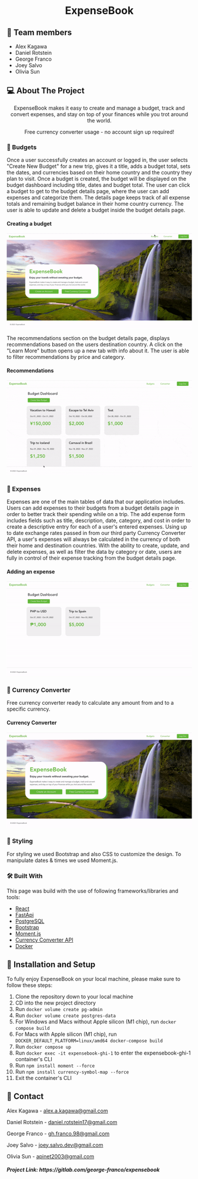 <br />
<div align="center">

  <h1 align="center">ExpenseBook</h1>

</div>


## 🧠 Team members

- Alex Kagawa
- Daniel Rotstein
- George Franco
- Joey Salvo
- Olivia Sun


## 💻 About The Project

<p align="center">
    ExpenseBook makes it easy to create and manage a budget, track and convert expenses, and stay on top of your finances while you trot around the world.
</p>
<p align="center">
    Free currency converter usage - no account sign up required!
</p>


### 📌 Budgets

Once a user successfully creates an account or logged in, the user selects "Create New Budget" for a new trip, gives it a title, adds a budget total, sets the dates, and currencies based on their home country and the country they plan to visit. Once a budget is created, the budget will be displayed on the budget dashboard including title, dates and budget total. 
The user can click a budget to get to the budget details page, where the user can add expenses and categorize them. The details page keeps track of all expense totals and remaining budget balance in their home country currency. The user is able to update and delete a budget inside the budget details page.

#### Creating a budget
![budget-flow.gif](./budget-flow.gif)

The recommendations section on the budget details page, displays recommendations based on the users destination country. A click on the "Learn More" button opens up a new tab with info about it. The user is able to filter recommendations by price and category.

#### Recommendations
![recommendations.gif](./recommendations.gif)


### 📌 Expenses

Expenses are one of the main tables of data that our application includes. Users can add expenses to their budgets from a budget details page in order to better track their spending while on a trip. The add expense form includes fields such as title, description, date, category, and cost in order to create a descriptive entry for each of a user's entered expenses. Using up to date exchange rates passed in from our third party Currency Converter API, a user's expenses will always be calculated in the currency of both their home and destination countries.
With the ability to create, update, and delete expenses, as well as filter the data by category or date, users are fully in control of their expense tracking from the budget details page.

#### Adding an expense
![create-expense.gif](./create-expense.gif)


### 📌 Currency Converter

Free currency converter ready to calculate any amount from and to a specific currency.

#### Currency Converter
![Currency-Converter.gif](./Currency-Converter.gif)


### 🎨 Styling

For styling we used Bootstrap and also CSS to customize the design.
To manipulate dates & times we used Moment.js.


### 🛠 Built With

This page was build with the use of following frameworks/libraries and tools:

- [React][react-url]
- [FastApi][fastapi-url]
- [PostgreSQL][postgresql-url]
- [Bootstrap][bootstrap-url]
- [Moment.js][moment.js-url]
- [Currency Converter API][currency-converter-url]
- [Docker][docker-url]



## 🚀 Installation and Setup

To fully enjoy ExpenseBook on your local machine, please make sure to follow these steps:

1. Clone the repository down to your local machine
2. CD into the new project directory
3. Run `docker volume create pg-admin`
4. Run `docker volume create postgres-data`
5. For Windows and Macs without Apple silicon (M1 chip), run `docker compose build`
6. For Macs with Apple silicon (M1 chip), run `DOCKER_DEFAULT_PLATFORM=linux/amd64 docker-compose build`
7. Run `docker compose up`
8. Run `docker exec -it expensebook-ghi-1` to enter the expensebook-ghi-1 container's CLI
9. Run `npm install moment --force`
10. Run `npm install currency-symbol-map --force`
11. Exit the container's CLI



## 🪪 Contact

Alex Kagawa - alex.a.kagawa@gmail.com

Daniel Rotstein - daniel.rotstein17@gmail.com

George Franco - gh.franco.98@gmail.com

Joey Salvo - joey.salvo.dev@gmail.com

Olivia Sun - apinet2003@gmail.com

<h5> Project Link: https://gitlab.com/george-franco/expensebook </h5>



[react-url]: https://reactjs.org/
[fastapi-url]: https://fastapi.tiangolo.com/
[postgresql-url]: https://www.postgresql.org/
[bootstrap-url]: https://getbootstrap.com
[moment.js-url]: https://momentjs.com/
[currency-converter-url]: https://exchangerate.host/
[docker-url]: https://docker.com/


